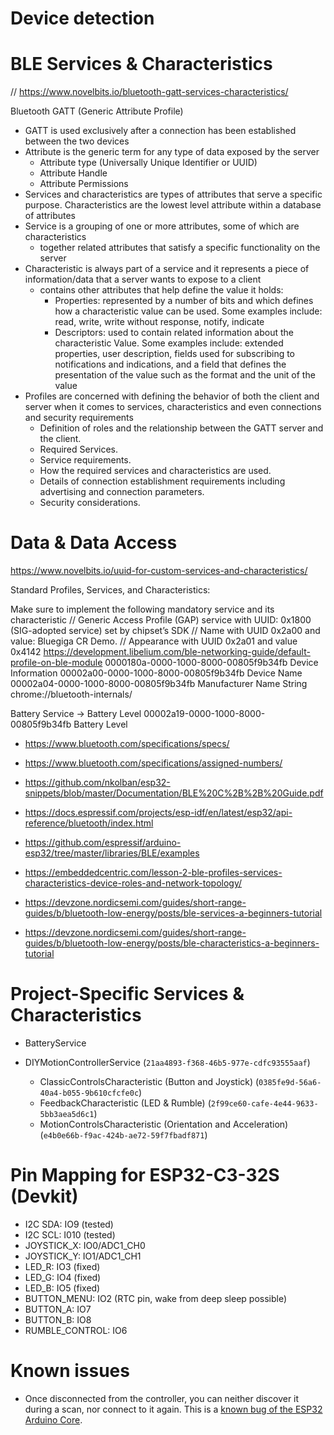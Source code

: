 # Device detection


# BLE Services & Characteristics

// https://www.novelbits.io/bluetooth-gatt-services-characteristics/

Bluetooth GATT (Generic Attribute Profile)
- GATT is used exclusively after a connection has been established between the two devices
- Attribute is the generic term for any type of data exposed by the server
    - Attribute type (Universally Unique Identifier or UUID)
    - Attribute Handle
    - Attribute Permissions
- Services and characteristics are types of attributes that serve a specific purpose. Characteristics are the lowest level attribute within a database of attributes
- Service is a grouping of one or more attributes, some of which are characteristics
    - together related attributes that satisfy a specific functionality on the server
- Characteristic is always part of a service and it represents a piece of information/data that a server wants to expose to a client
    - contains other attributes that help define the value it holds:
        - Properties: represented by a number of bits and which defines how a characteristic value can be used. Some examples include: read, write, write without response, notify, indicate
        - Descriptors: used to contain related information about the characteristic Value. Some examples include: extended properties, user description, fields used for subscribing to notifications and indications, and a field that defines the presentation of the value such as the format and the unit of the value
- Profiles are concerned with defining the behavior of both the client and server when it comes to services, characteristics and even connections and security requirements
    - Definition of roles and the relationship between the GATT server and the client.
    - Required Services.
    - Service requirements.
    - How the required services and characteristics are used.
    - Details of connection establishment requirements including advertising and connection parameters.
    - Security considerations.

# Data & Data Access

https://www.novelbits.io/uuid-for-custom-services-and-characteristics/

Standard Profiles, Services, and Characteristics:

Make sure to implement the following mandatory service and its characteristic
// Generic Access Profile (GAP) service with UUID: 0x1800 (SIG-adopted service) set by chipset’s SDK
//    Name with UUID 0x2a00 and value: Bluegiga CR Demo.
//    Appearance with UUID 0x2a01 and value 0x4142
https://development.libelium.com/ble-networking-guide/default-profile-on-ble-module
0000180a-0000-1000-8000-00805f9b34fb Device Information
00002a00-0000-1000-8000-00805f9b34fb Device Name
00002a04-0000-1000-8000-00805f9b34fb Manufacturer Name String
chrome://bluetooth-internals/

Battery Service -> Battery Level
00002a19-0000-1000-8000-00805f9b34fb Battery Level

- https://www.bluetooth.com/specifications/specs/
- https://www.bluetooth.com/specifications/assigned-numbers/

- https://github.com/nkolban/esp32-snippets/blob/master/Documentation/BLE%20C%2B%2B%20Guide.pdf
- https://docs.espressif.com/projects/esp-idf/en/latest/esp32/api-reference/bluetooth/index.html

- https://github.com/espressif/arduino-esp32/tree/master/libraries/BLE/examples
- https://embeddedcentric.com/lesson-2-ble-profiles-services-characteristics-device-roles-and-network-topology/
- https://devzone.nordicsemi.com/guides/short-range-guides/b/bluetooth-low-energy/posts/ble-services-a-beginners-tutorial
- https://devzone.nordicsemi.com/guides/short-range-guides/b/bluetooth-low-energy/posts/ble-characteristics-a-beginners-tutorial


# Project-Specific Services & Characteristics

- BatteryService

- DIYMotionControllerService (`21aa4893-f368-46b5-977e-cdfc93555aaf`)
    - ClassicControlsCharacteristic (Button and Joystick) (`0385fe9d-56a6-40a4-b055-9b610cfcfe0c`)
    - FeedbackCharacteristic (LED & Rumble) (`2f99ce60-cafe-4e44-9633-5bb3aea5d6c1`)
    - MotionControlsCharacteristic (Orientation and Acceleration) (`e4b0e66b-f9ac-424b-ae72-59f7fbadf871`)

# Pin Mapping for ESP32-C3-32S (Devkit)

- I2C SDA: IO9 (tested)
- I2C SCL: I010 (tested)
- JOYSTICK_X: IO0/ADC1_CH0
- JOYSTICK_Y: IO1/ADC1_CH1
- LED_R: IO3 (fixed)
- LED_G: IO4 (fixed)
- LED_B: IO5 (fixed)
- BUTTON_MENU: IO2 (RTC pin, wake from deep sleep possible)
- BUTTON_A: IO7
- BUTTON_B: IO8
- RUMBLE_CONTROL: IO6

# Known issues
- Once disconnected from the controller, you can neither discover it during a
  scan, nor connect to it again. This is a [known bug of the ESP32 Arduino
  Core](https://github.com/espressif/arduino-esp32/issues/6016).
